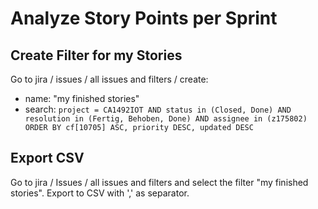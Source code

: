 Analyze Story Points per Sprint
===============================

Create Filter for my Stories
----------------------------

Go to jira / issues / all issues and filters / create:
- name: "my finished stories"
- search: `project = CA1492IOT AND status in (Closed, Done) AND resolution in
  (Fertig, Behoben, Done) AND assignee in (z175802) ORDER BY cf[10705] ASC,
  priority DESC, updated DESC`

Export CSV
----------

Go to jira / Issues / all issues and filters and select the filter "my finished
stories".
Export to CSV with ',' as separator.
